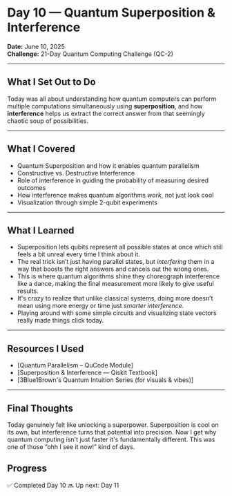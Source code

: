 # Day 10 — Quantum Superposition & Interference  
**Date:** June 10, 2025  
**Challenge:** 21-Day Quantum Computing Challenge (QC-2)

---

## What I Set Out to Do  
Today was all about understanding how quantum computers can perform multiple computations simultaneously using **superposition**, and how **interference** helps us extract the correct answer from that seemingly chaotic soup of possibilities.

---

## What I Covered  
- Quantum Superposition and how it enables quantum parallelism  
- Constructive vs. Destructive Interference  
- Role of interference in guiding the probability of measuring desired outcomes  
- How interference makes quantum algorithms *work*, not just look cool  
- Visualization through simple 2-qubit experiments  

---

## What I Learned  
- Superposition lets qubits represent all possible states at once which still feels a bit unreal every time I think about it.  
- The real trick isn’t just having parallel states, but *interfering* them in a way that boosts the right answers and cancels out the wrong ones.  
- This is where quantum algorithms shine they choreograph interference like a dance, making the final measurement more likely to give useful results.  
- It's crazy to realize that unlike classical systems, doing more doesn’t mean using more energy or time just *smarter interference*.  
- Playing around with some simple circuits and visualizing state vectors really made things click today.

---

## Resources I Used  
- [Quantum Parallelism – QuCode Module]  
- [Superposition & Interference — Qiskit Textbook]  
- [3Blue1Brown's Quantum Intuition Series (for visuals & vibes)]  

---

## Final Thoughts  
Today genuinely felt like unlocking a superpower. Superposition is cool on its own, but interference turns that potential into precision. Now I get why quantum computing isn't just faster it's fundamentally different. This was one of those “ohh I see it now!” kind of days.

## Progress  
✅ Completed Day 10 
🔜 Up next: Day 11
